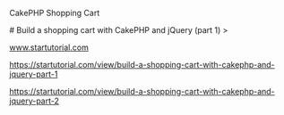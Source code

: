CakePHP Shopping Cart


<div class="px-4 md:px-0 relative prose sm:prose-lg lg:prose-xl mx-auto pt-2"># Build a shopping cart with CakePHP and jQuery (part 1) >  


www.startutorial.com

https://startutorial.com/view/build-a-shopping-cart-with-cakephp-and-jquery-part-1


https://startutorial.com/view/build-a-shopping-cart-with-cakephp-and-jquery-part-2


